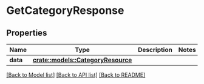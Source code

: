 # GetCategoryResponse

## Properties

Name | Type | Description | Notes
------------ | ------------- | ------------- | -------------
**data** | [**crate::models::CategoryResource**](CategoryResource.md) |  | 

[[Back to Model list]](../README.md#documentation-for-models) [[Back to API list]](../README.md#documentation-for-api-endpoints) [[Back to README]](../README.md)


